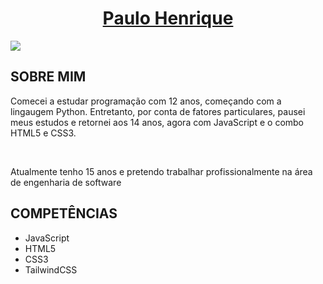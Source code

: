 <h1 style='text-align:center; text-decoration:underline'>Paulo Henrique</h1>
<img src='https://camo.githubusercontent.com/12e5f2b182da4b52850b29bb09e8ba3e92b0ac2c0bd121de7dfcbb291fbbd525/68747470733a2f2f692e70696e696d672e636f6d2f6f726967696e616c732f37372f63612f61332f37376361613332383834643733356434333961646534356261333766656166322e676966'>
<h2>SOBRE MIM</h2>
<p>Comecei a estudar programação com 12 anos, começando com a lingaugem Python. Entretanto, por conta de fatores particulares, pausei meus estudos e retornei aos 14 anos, agora com JavaScript e o combo HTML5 e CSS3.</p>
<br>
<p>Atualmente tenho 15 anos e pretendo trabalhar profissionalmente na área de engenharia de software</p>
<h2>COMPETÊNCIAS</h2>
<ul>
  <li>JavaScript</li>
  <li>HTML5</li>
  <li>CSS3</li>
  <li>TailwindCSS</li>
 </ul>
 
